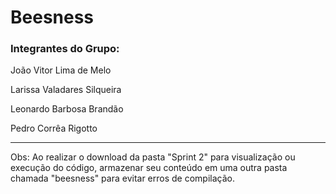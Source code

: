 # Beesness

### Integrantes do Grupo:

João Vitor Lima de Melo

Larissa Valadares Silqueira

Leonardo Barbosa Brandão

Pedro Corrêa Rigotto

***

Obs: Ao realizar o download da pasta "Sprint 2" para visualização ou execução do código, armazenar seu conteúdo em uma outra pasta chamada "beesness" para evitar erros de compilação.

